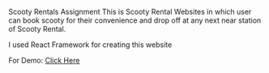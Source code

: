 Scooty Rentals Assignment
This is Scooty Rental Websites in which user can book scooty for their convenience and drop off at any next near station of Scooty Rental.

I used React Framework for creating this website

For Demo: <a href="https://extraordinary-dasik-ed29a4.netlify.app" target="_blank">Click Here</a>
